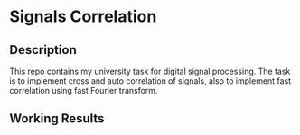 # Signals Correlation
## Description
This repo contains my university task for digital signal processing. The task is to implement cross and auto correlation of signals, also to implement fast correlation using fast Fourier transform.
## Working Results

